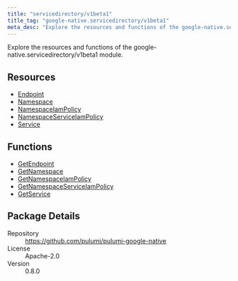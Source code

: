 ```yaml
---
title: "servicedirectory/v1beta1"
title_tag: "google-native.servicedirectory/v1beta1"
meta_desc: "Explore the resources and functions of the google-native.servicedirectory/v1beta1 module."
---
```


<!-- WARNING: this file was generated by Pulumi Docs Generator. -->
<!-- Do not edit by hand unless you're certain you know what you are doing! -->

Explore the resources and functions of the google-native.servicedirectory/v1beta1 module.

<h2 id="resources">Resources</h2>
<ul class="api">
    <li><a href="endpoint" title="Endpoint"><span class="symbol resource"></span>Endpoint</a></li>
    <li><a href="namespace" title="Namespace"><span class="symbol resource"></span>Namespace</a></li>
    <li><a href="namespaceiampolicy" title="NamespaceIamPolicy"><span class="symbol resource"></span>NamespaceIamPolicy</a></li>
    <li><a href="namespaceserviceiampolicy" title="NamespaceServiceIamPolicy"><span class="symbol resource"></span>NamespaceServiceIamPolicy</a></li>
    <li><a href="service" title="Service"><span class="symbol resource"></span>Service</a></li>
</ul>

<h2 id="functions">Functions</h2>
<ul class="api">
    <li><a href="getendpoint" title="GetEndpoint"><span class="symbol function"></span>GetEndpoint</a></li>
    <li><a href="getnamespace" title="GetNamespace"><span class="symbol function"></span>GetNamespace</a></li>
    <li><a href="getnamespaceiampolicy" title="GetNamespaceIamPolicy"><span class="symbol function"></span>GetNamespaceIamPolicy</a></li>
    <li><a href="getnamespaceserviceiampolicy" title="GetNamespaceServiceIamPolicy"><span class="symbol function"></span>GetNamespaceServiceIamPolicy</a></li>
    <li><a href="getservice" title="GetService"><span class="symbol function"></span>GetService</a></li>
</ul>

<h2 id="package-details">Package Details</h2>
<dl class="package-details">
	<dt>Repository</dt>
	<dd><a href="https://github.com/pulumi/pulumi-google-native">https://github.com/pulumi/pulumi-google-native</a></dd>
	<dt>License</dt>
	<dd>Apache-2.0</dd>
	<dt>Version</dt>
	<dd>0.8.0</dd>
</dl>

